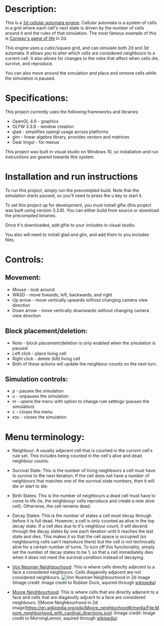 # Description:

This is a [3d cellular automata engine](https://en.wikipedia.org/wiki/Cellular_automaton). Cellular automata is a system of cells in a grid where each cell's next state is driven by the number of cells around it and the rules of that simulation. The most famous example of this is [Conway's game of life](https://en.wikipedia.org/wiki/Conway%27s_Game_of_Life) in 2d.

This engine uses a cubic/square grid, and can simulate both 2d and 3d automata. It allows you to alter which cells are considered neighbours to a current cell. It also allows for changes to the rules that affect when cells die, survive, and reproduce.

You can also move around the simulation and place and remove cells while the simulation is paused.

# Specifications:

This project currently uses the following frameworks and libraries:
* OpenGL 4.6 - graphics
* GLFW 3.3.8 - window creation
* glad - simplifies opengl usage across platforms
* glm - linear algebra library, provides vectors and matrices
* Dear Imgui - for menus

This project was built in visual studio on Windows 10, so installation and run instructions are geared towards this system.

# Installation and run instructions

To run this project, simply run the precomipled build. Note that the simulation starts paused, so you'll need to press the u key to start it.

To set this project up for development, you must install glfw (this project was built using version 3.3.8). You can either build from source or download the precompiled binaries. 

Once it's downloaded, add glfw to your includes in visual studio.

You also will need to install glad and glm, and add them to you includes files.


# Controls:

## Movement:
* Mouse - look around
* WASD - move fowards, left, backwards, and right
* Up arrow - move vertically upwards without changing camera view direction
* Down arrow - move vertically downwards without changing camera view direction

## Block placement/deletion:
* Note - block placement/deletion is only enabled when the simulation is paused.
* Left click - place living cell
* Right click - delete (kill) living cell
* Both of these actions will update the neighbour counts on the next turn.

## Simulation controls:
* p - pauses the simulation
* u - unpauses the simulation
* m - opens the menu with option to change rule settings (pauses the simulation)
* c - closes the menu
* esc - closes the simulation


# Menu terminology:
* Neighbour: A usually adjacent cell that is counted in the current cell's rule set. This includes being counted in the cell's alive and dead neighbour counts.
* Survival State: This is the number of living neighbours a cell must have to survive to the next iteration. If the cell does not have a number of neighbours that matches one of the survival state numbers, then it will die or start to die.
* Birth States: This is the number of neighbours a dead cell must have to come to life (ie, the neighbouyr cells reproduce and create a new alive cell). Otherwise, the cell remains dead.
* Decay States: This is the number of states a cell must decay through before it is full dead. However, a cell is only counted as alive in the top decay state.
If a cell dies due to it's neighbour count, it will decend through the decay states by one each iteration until it reaches the last state and dies. This makes it so that the cell space is occupied (so neighbouring cells can't reproduce there) but the cell is not technically alive for a certain number of turns.
To turn off this functionality, simply set the number of decay states to be 1, so that a cell immediately dies when it does not meet the survival condition instead of decaying.
* [Von Neuman Neighbourhood](https://en.wikipedia.org/wiki/Von_Neumann_neighborhood): This is where cells directly adjecent to a face a considered neighbours. Cells diaganolly adjacent are not considered neighbours.
![Von Nueman Neighbourhood in 2d image](https://en.wikipedia.org/wiki/Von_Neumann_neighborhood#/media/File:Von_Neumann_neighborhood.svg)
(Image credit: Image credit to Rubber Duck, aquired through [wikipedia](https://en.wikipedia.org/wiki/Von_Neumann_neighborhood#/media/File:Von_Neumann_neighborhood.svg))

* [Moore Neighbourhood](https://en.wikipedia.org/wiki/Moore_neighborhood): This is where cells that are directly adjecent to a face and cells that are diaganolly adjcent to a face are considered neighbours.
![Moore Neighbourhood in 2d image]https://en.wikipedia.org/wiki/Moore_neighborhood#/media/File:Moore_neighborhood_with_cardinal_directions.svg)
(Image credit: Image credit to MorningLemon, aquired through [wikipedia](https://en.wikipedia.org/wiki/Moore_neighborhood#/media/File:Moore_neighborhood_with_cardinal_directions.svg))